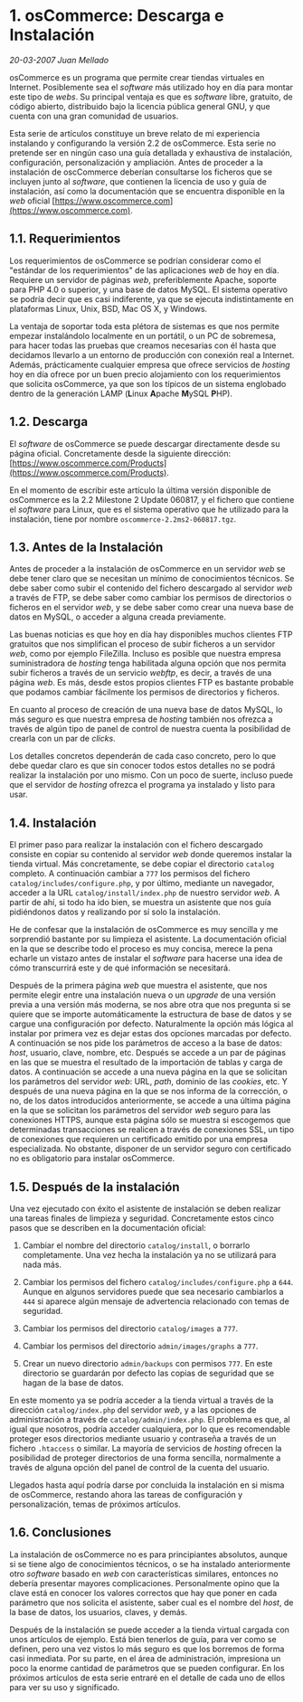 # 1. osCommerce: Descarga e Instalación

_20-03-2007_ _Juan Mellado_

osCommerce es un programa que permite crear tiendas virtuales en Internet. Posiblemente sea el _software_ más utilizado hoy en día para montar este tipo de _webs_. Su principal ventaja es que es _software_ libre, gratuito, de código abierto, distribuido bajo la licencia pública general GNU, y que cuenta con una gran comunidad de usuarios.

Esta serie de artículos constituye un breve relato de mi experiencia instalando y configurando la versión 2.2 de osCommerce. Esta serie no pretende ser en ningún caso una guía detallada y exhaustiva de instalación, configuración, personalización y ampliación. Antes de proceder a la instalación de oscCommerce deberían consultarse los ficheros que se incluyen junto al _software_, que contienen la licencia de uso y guía de instalación, así como la documentación que se encuentra disponible en la _web_ oficial [https://www.oscommerce.com](https://www.oscommerce.com).

## 1.1. Requerimientos

Los requerimientos de osCommerce se podrían considerar como el "estándar de los requerimientos" de las aplicaciones _web_ de hoy en día. Requiere un servidor de páginas _web_, preferiblemente Apache, soporte para PHP 4.0 o superior, y una base de datos MySQL. El sistema operativo se podría decir que es casi indiferente, ya que se ejecuta indistintamente en plataformas Linux, Unix, BSD, Mac OS X, y Windows.

La ventaja de soportar toda esta plétora de sistemas es que nos permite empezar instalándolo localmente en un portátil, o un PC de sobremesa, para hacer todas las pruebas que creamos necesarias con él hasta que decidamos llevarlo a un entorno de producción con conexión real a Internet. Además, prácticamente cualquier empresa que ofrece servicios de _hosting_ hoy en día ofrece por un buen precio alojamiento con los requerimientos que solicita osCommerce, ya que son los típicos de un sistema englobado dentro de la generación LAMP (**L**inux **A**pache **M**ySQL **P**HP).

## 1.2. Descarga

El _software_ de osCommerce se puede descargar directamente desde su página oficial. Concretamente desde la siguiente dirección: [https://www.oscommerce.com/Products](https://www.oscommerce.com/Products).

En el momento de escribir este artículo la última versión disponible de osCommerce es la 2.2 Milestone 2 Update 060817, y el fichero que contiene el _software_ para Linux, que es el sistema operativo que he utilizado para la instalación, tiene por nombre ```oscommerce-2.2ms2-060817.tgz```.

## 1.3. Antes de la Instalación

Antes de proceder a la instalación de osCommerce en un servidor _web_ se debe tener claro que se necesitan un mínimo de conocimientos técnicos. Se debe saber como subir el contenido del fichero descargado al servidor _web_ a través de FTP, se debe saber como cambiar los permisos de directorios o ficheros en el servidor _web_, y se debe saber como crear una nueva base de datos en MySQL, o acceder a alguna creada previamente.

Las buenas noticias es que hoy en día hay disponibles muchos clientes FTP gratuitos que nos simplifican el proceso de subir ficheros a un servidor _web_, como por ejemplo FileZilla. Incluso es posible que nuestra empresa suministradora de _hosting_ tenga habilitada alguna opción que nos permita subir ficheros a través de un servicio _webftp_, es decir, a través de una página _web_. Es más, desde estos propios clientes FTP es bastante probable que podamos cambiar fácilmente los permisos de directorios y ficheros.

En cuanto al proceso de creación de una nueva base de datos MySQL, lo más seguro es que nuestra empresa de _hosting_ también nos ofrezca a través de algún tipo de panel de control de nuestra cuenta la posibilidad de crearla con un par de _clicks_.

Los detalles concretos dependerán de cada caso concreto, pero lo que debe quedar claro es que sin conocer todos estos detalles no se podrá realizar la instalación por uno mismo. Con un poco de suerte, incluso puede que el servidor de _hosting_ ofrezca el programa ya instalado y listo para usar.

## 1.4. Instalación

El primer paso para realizar la instalación con el fichero descargado consiste en copiar su contenido al servidor _web_ donde queremos instalar la tienda virtual. Más concretamente, se debe copiar el directorio ```catalog``` completo. A continuación cambiar a ```777``` los permisos del fichero ```catalog/includes/configure.php```, y por último, mediante un navegador, acceder a la URL ```catalog/install/index.php``` de nuestro servidor _web_. A partir de ahí, si todo ha ido bien, se muestra un asistente que nos guía pidiéndonos datos y realizando por sí solo la instalación.

He de confesar que la instalación de osCommerce es muy sencilla y me sorprendió bastante por su limpieza el asistente. La documentación oficial en la que se describe todo el proceso es muy concisa, merece la pena echarle un vistazo antes de instalar el _software_ para hacerse una idea de cómo transcurrirá este y de qué información se necesitará.

Después de la primera página _web_ que muestra el asistente, que nos permite elegir entre una instalación nueva o un _upgrade_ de una versión previa a una versión más moderna, se nos abre otra que nos pregunta si se quiere que se importe automáticamente la estructura de base de datos y se cargue una configuración por defecto. Naturalmente la opción más lógica al instalar por primera vez es dejar estas dos opciones marcadas por defecto. A continuación se nos pide los parámetros de acceso a la base de datos: _host_, usuario, clave, nombre, etc. Después se accede a un par de páginas en las que se muestra el resultado de la importación de tablas y carga de datos. A continuación se accede a una nueva página en la que se solicitan los parámetros del servidor _web_: URL, _path_, dominio de las _cookies_, etc. Y después de una nueva página en la que se nos informa de la corrección, o no, de los datos introducidos anteriormente, se accede a una última página en la que se solicitan los parámetros del servidor _web_ seguro para las conexiones HTTPS, aunque esta página sólo se muestra si escogemos que determinadas transacciones se realicen a través de conexiones SSL, un tipo de conexiones que requieren un certificado emitido por una empresa especializada. No obstante, disponer de un servidor seguro con certificado no es obligatorio para instalar osCommerce.

## 1.5. Después de la instalación

Una vez ejecutado con éxito el asistente de instalación se deben realizar una tareas finales de limpieza y seguridad. Concretamente estos cinco pasos que se describen en la documentación oficial:

1. Cambiar el nombre del directorio ```catalog/install```, o borrarlo completamente. Una vez hecha la instalación ya no se utilizará para nada más.

2. Cambiar los permisos del fichero ```catalog/includes/configure.php``` a ```644```. Aunque en algunos servidores puede que sea necesario cambiarlos a ```444``` si aparece algún mensaje de advertencia relacionado con temas de seguridad.

3. Cambiar los permisos del directorio ```catalog/images``` a ```777```.

4. Cambiar los permisos del directorio ```admin/images/graphs``` a ```777```.

5. Crear un nuevo directorio ```admin/backups``` con permisos ```777```. En este directorio se guardarán por defecto las copias de seguridad que se hagan de la base de datos.

En este momento ya se podría acceder a la tienda virtual a través de la dirección ```catalog/index.php``` del servidor _web_, y a las opciones de administración a través de ```catalog/admin/index.php```. El problema es que, al igual que nosotros, podría acceder cualquiera, por lo que es recomendable proteger esos directorios mediante usuario y contraseña a través de un fichero ```.htaccess``` o similar. La mayoría de servicios de _hosting_ ofrecen la posibilidad de proteger directorios de una forma sencilla, normalmente a través de alguna opción del panel de control de la cuenta del usuario.

Llegados hasta aquí podría darse por concluida la instalación en si misma de osCommerce, restando ahora las tareas de configuración y personalización, temas de próximos artículos.

## 1.6. Conclusiones

La instalación de osCommerce no es para principiantes absolutos, aunque si se tiene algo de conocimientos técnicos, o se ha instalado anteriormente otro _software_ basado en _web_ con características similares, entonces no debería presentar mayores complicaciones. Personalmente opino que la clave está en conocer los valores correctos que hay que poner en cada parámetro que nos solicita el asistente, saber cual es el nombre del _host_, de la base de datos, los usuarios, claves, y demás.

Después de la instalación se puede acceder a la tienda virtual cargada con unos artículos de ejemplo. Está bien tenerlos de guía, para ver como se definen, pero una vez vistos lo más seguro es que los borremos de forma casi inmediata. Por su parte, en el área de administración, impresiona un poco la enorme cantidad de parámetros que se pueden configurar. En los próximos artículos de esta serie entraré en el detalle de cada uno de ellos para ver su uso y significado.
